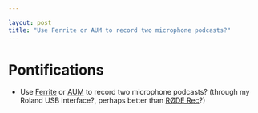 ```yaml
---

layout: post
title: "Use Ferrite or AUM to record two microphone podcasts?"
---
```


# Pontifications

* Use [Ferrite](https://sixcolors.com/post/2018/05/post/) or [AUM](https://www.cultofmac.com/596728/ipad-podcasting-apps/) to record two microphone podcasts? (through my Roland USB interface?, perhaps better than [RØDE Rec](http://rolandtanglao.com/2018/08/08/p1-rode-rec-does-mono/)?)